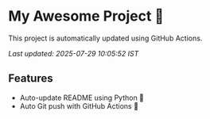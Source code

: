 # My Awesome Project 🚀

This project is automatically updated using GitHub Actions.

_Last updated: 2025-07-29 10:05:52 IST_

## Features
- Auto-update README using Python 🐍
- Auto Git push with GitHub Actions 🤖
